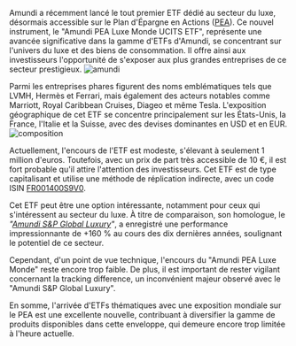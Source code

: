 Amundi a récemment lancé le tout premier ETF dédié au secteur du luxe, désormais accessible sur le Plan d'Épargne en Actions ([PEA](/comparatifs/pea)). Ce nouvel instrument, le "Amundi PEA Luxe Monde UCITS ETF", représente une avancée significative dans la gamme d'ETFs d'Amundi, se concentrant sur l'univers du luxe et des biens de consommation. Il offre ainsi aux investisseurs l'opportunité de s'exposer aux plus grandes entreprises de ce secteur prestigieux.
![amundi](https://i.ibb.co/dfS4D49/amundi.jpg)

Parmi les entreprises phares figurent des noms emblématiques tels que LVMH, Hermès et Ferrari, mais également des acteurs notables comme Marriott, Royal Caribbean Cruises, Diageo et même Tesla. L'exposition géographique de cet ETF se concentre principalement sur les États-Unis, la France, l'Italie et la Suisse, avec des devises dominantes en USD et en EUR.
![composition](https://i.ibb.co/mGh229B/composition.png)

Actuellement, l'encours de l'ETF est modeste, s'élevant à seulement 1 million d'euros. Toutefois, avec un prix de part très accessible de 10 €, il est fort probable qu'il attire l'attention des investisseurs. Cet ETF est de type capitalisant et utilise une méthode de réplication indirecte, avec un code ISIN [FR001400S9V0](https://www.amundietf.fr/fr/professionnels/produits/equity/amundi-pea-luxe-monde-ucits-etf-acc/fr001400s9v0).

Cet ETF peut être une option intéressante, notamment pour ceux qui s'intéressent au secteur du luxe. À titre de comparaison, son homologue, le *"[Amundi S&P Global Luxury](https://www.amundietf.fr/fr/professionnels/produits/equity/amundi-sp-global-luxury-ucits-etf-eur-c/lu1681048630)"*, a enregistré une performance impressionnante de +160 % au cours des dix dernières années, soulignant le potentiel de ce secteur.

Cependant, d'un point de vue technique, l'encours du "Amundi PEA Luxe Monde" reste encore trop faible. De plus, il est important de rester vigilant concernant la tracking difference, un inconvénient majeur observé avec le "Amundi S&P Global Luxury".

En somme, l'arrivée d'ETFs thématiques avec une exposition mondiale sur le PEA est une excellente nouvelle, contribuant à diversifier la gamme de produits disponibles dans cette enveloppe, qui demeure encore trop limitée à l'heure actuelle.